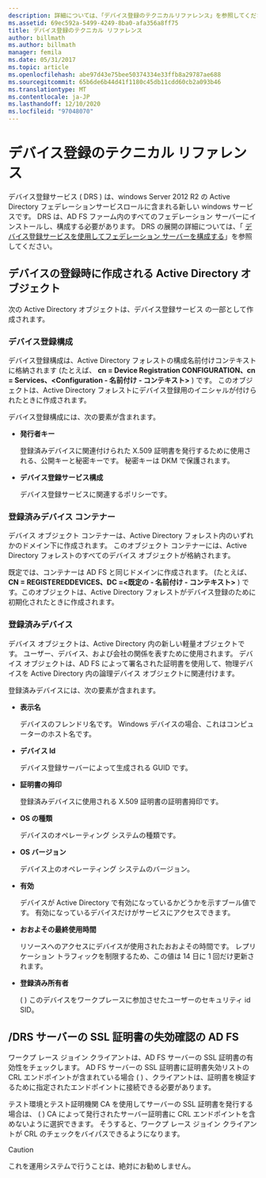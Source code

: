 ```yaml
---
description: 詳細については、「デバイス登録のテクニカルリファレンス」を参照してください。
ms.assetid: 69ec592a-5499-4249-8ba0-afa356a8ff75
title: デバイス登録のテクニカル リファレンス
author: billmath
ms.author: billmath
manager: femila
ms.date: 05/31/2017
ms.topic: article
ms.openlocfilehash: abe97d43e75bee50374334e33ffb8a29787ae688
ms.sourcegitcommit: 65b6de6b44d41f1180c45db11cdd60cb2a093b46
ms.translationtype: MT
ms.contentlocale: ja-JP
ms.lasthandoff: 12/10/2020
ms.locfileid: "97048070"
---
```

# <a name="device-registration-technical-reference"></a>デバイス登録のテクニカル リファレンス
デバイス登録サービス \( DRS \) は、windows Server 2012 R2 の Active Directory フェデレーションサービスロールに含まれる新しい windows サービスです。  DRS は、AD FS ファーム内のすべてのフェデレーション サーバーにインストールし、構成する必要があります。  DRS の展開の詳細については、「 [デバイス登録サービスを使用してフェデレーション サーバーを構成する](/previous-versions/windows/it-pro/windows-server-2012-R2-and-2012/dn486831(v=ws.11))」を参照してください。

## <a name="active-directory-objects-created-when-a-device-is-registered"></a>デバイスの登録時に作成される Active Directory オブジェクト
次の Active Directory オブジェクトは、デバイス登録サービス の一部として作成されます。

### <a name="device-registration-configuration"></a>デバイス登録構成
デバイス登録構成は、Active Directory フォレストの構成名前付けコンテキストに格納されます \(たとえば、 **cn \= Device Registration CONFIGURATION、cn \= Services、<Configuration \- 名前付け \- コンテキスト>** \) です。 このオブジェクトは、Active Directory フォレストにデバイス登録用のイニシャルが付けられたときに作成されます。

デバイス登録構成には、次の要素が含まれます。

-   **発行者キー**

    登録済みデバイスに関連付けられた X.509 証明書を発行するために使用される、公開キーと秘密キーです。  秘密キーは DKM で保護されます。

-   **デバイス登録サービス構成**

    デバイス登録サービスに関連するポリシーです。

### <a name="registered-devices-container"></a>登録済みデバイス コンテナー
デバイス オブジェクト コンテナーは、Active Directory フォレスト内のいずれかのドメイン下に作成されます。  このオブジェクト コンテナーには、Active Directory フォレストのすべてのデバイス オブジェクトが格納されます。

既定では、コンテナーは AD FS と同じドメインに作成されます。  \(たとえば、 **CN \= REGISTEREDDEVICES、DC \=<既定の \- 名前付け \- コンテキスト>** \) です。このオブジェクトは、Active Directory フォレストがデバイス登録のために初期化されたときに作成されます。

### <a name="registered-devices"></a>登録済みデバイス
デバイス オブジェクトは、Active Directory 内の新しい軽量オブジェクトです。  ユーザー、デバイス、および会社の関係を表すために使用されます。  デバイス オブジェクトは、AD FS によって署名された証明書を使用して、物理デバイスを Active Directory 内の論理デバイス オブジェクトに関連付けます。

登録済みデバイスには、次の要素が含まれます。

-   **表示名**

    デバイスのフレンドリ名です。  Windows デバイスの場合、これはコンピューターのホスト名です。

-   **デバイス Id**

    デバイス登録サーバーによって生成される GUID です。

-   **証明書の拇印**

    登録済みデバイスに使用される X.509 証明書の証明書拇印です。

-   **OS の種類**

    デバイスのオペレーティング システムの種類です。

-   **OS バージョン**

    デバイス上のオペレーティング システムのバージョン。

-   **有効**

    デバイスが Active Directory で有効になっているかどうかを示すブール値です。  有効になっているデバイスだけがサービスにアクセスできます。

-   **おおよその最終使用時間**

    リソースへのアクセスにデバイスが使用されたおおよその時間です。  レプリケーション トラフィックを制限するため、この値は 14 日に 1 回だけ更新されます。

-   **登録済み所有者**

    \( \) このデバイスをワークプレースに参加させたユーザーのセキュリティ id SID。

## <a name="ad-fsdrs-server-ssl-certificate-revocation-checking"></a>\/DRS サーバーの SSL 証明書の失効確認の AD FS
ワークプ レース ジョイン クライアントは、AD FS サーバーの SSL 証明書の有効性をチェックします。  AD FS サーバーの SSL 証明書に証明書失効リストの CRL エンドポイントが含まれている場合 \( \) 、クライアントは、証明書を検証するために指定されたエンドポイントに接続できる必要があります。

テスト環境とテスト証明機関 CA を使用してサーバーの SSL 証明書を発行する場合は、 \( \) CA によって発行されたサーバー証明書に CRL エンドポイントを含めないように選択できます。  そうすると、ワークプ レース ジョイン クライアントが CRL のチェックをバイパスできるようになります。

> [!CAUTION]
> これを運用システムで行うことは、絶対にお勧めしません。

